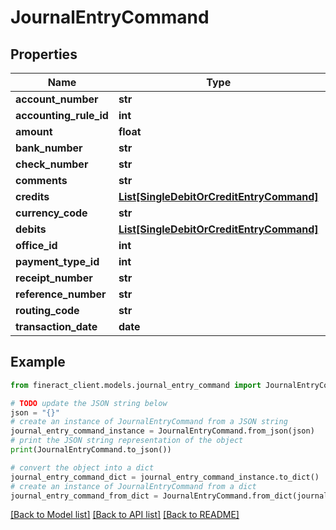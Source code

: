 # JournalEntryCommand


## Properties

Name | Type | Description | Notes
------------ | ------------- | ------------- | -------------
**account_number** | **str** |  | [optional] 
**accounting_rule_id** | **int** |  | [optional] 
**amount** | **float** |  | [optional] 
**bank_number** | **str** |  | [optional] 
**check_number** | **str** |  | [optional] 
**comments** | **str** |  | [optional] 
**credits** | [**List[SingleDebitOrCreditEntryCommand]**](SingleDebitOrCreditEntryCommand.md) |  | [optional] 
**currency_code** | **str** |  | [optional] 
**debits** | [**List[SingleDebitOrCreditEntryCommand]**](SingleDebitOrCreditEntryCommand.md) |  | [optional] 
**office_id** | **int** |  | [optional] 
**payment_type_id** | **int** |  | [optional] 
**receipt_number** | **str** |  | [optional] 
**reference_number** | **str** |  | [optional] 
**routing_code** | **str** |  | [optional] 
**transaction_date** | **date** |  | [optional] 

## Example

```python
from fineract_client.models.journal_entry_command import JournalEntryCommand

# TODO update the JSON string below
json = "{}"
# create an instance of JournalEntryCommand from a JSON string
journal_entry_command_instance = JournalEntryCommand.from_json(json)
# print the JSON string representation of the object
print(JournalEntryCommand.to_json())

# convert the object into a dict
journal_entry_command_dict = journal_entry_command_instance.to_dict()
# create an instance of JournalEntryCommand from a dict
journal_entry_command_from_dict = JournalEntryCommand.from_dict(journal_entry_command_dict)
```
[[Back to Model list]](../README.md#documentation-for-models) [[Back to API list]](../README.md#documentation-for-api-endpoints) [[Back to README]](../README.md)


